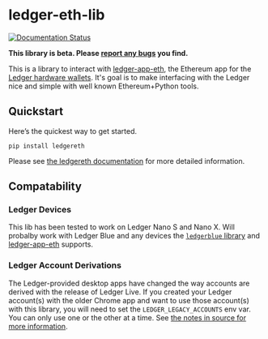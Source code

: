 # ledger-eth-lib

[![Documentation Status](https://readthedocs.org/projects/ledgereth/badge/?version=latest)](https://ledgereth.readthedocs.io/en/latest/?badge=latest)

**This library is beta.  Please [report any bugs](https://github.com/mikeshultz/ledger-eth-lib/issues/new) you find.**

This is a library to interact with [ledger-app-eth](https://github.com/LedgerHQ/ledger-app-eth), the Ethereum app for the [Ledger hardware wallets](https://www.ledger.com/).  It's goal is to make interfacing with the Ledger nice and simple with well known Ethereum+Python tools.

## Quickstart

Here’s the quickest way to get started.

    pip install ledgereth

Please see [the ledgereth documentation](https://ledgereth.readthedocs.io/) for more detailed information.

## Compatability

### Ledger Devices

This lib has been tested to work on Ledger Nano S and Nano X.  Will probalby work with Ledger Blue and any devices the [`ledgerblue` library](https://github.com/LedgerHQ/blue-loader-python) and [ledger-app-eth](https://github.com/LedgerHQ/ledger-app-eth) supports.

### Ledger Account Derivations

The Ledger-provided desktop apps have changed the way accounts are derived with the release of Ledger Live.  If you created your Ledger account(s) with the older Chrome app and want to use those account(s) with this library, you will need to set the `LEDGER_LEGACY_ACCOUNTS` env var. You can only use one or the other at a time.  See [the notes in source for more information](https://github.com/mikeshultz/ledger-eth-lib/blob/master/ledgereth/web3.py#L8-L34).
